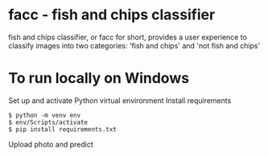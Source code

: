 # facc - fish and chips classifier

fish and chips classifier, or facc for short, provides a user experience to classify images into two categories: 'fish and chips' and 'not fish and chips'

# To run locally on Windows
Set up and activate Python virtual environment
Install requirements

```shell
$ python -m venv env
$ env/Scripts/activate
$ pip install requirements.txt
```
Upload photo and predict
